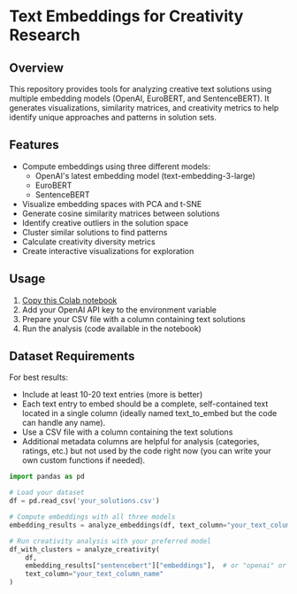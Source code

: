 # Text Embeddings for Creativity Research

## Overview

This repository provides tools for analyzing creative text solutions using multiple embedding models (OpenAI, EuroBERT, and SentenceBERT). It generates visualizations, similarity matrices, and creativity metrics to help identify unique approaches and patterns in solution sets.

## Features

- Compute embeddings using three different models:
  - OpenAI's latest embedding model (text-embedding-3-large)
  - EuroBERT
  - SentenceBERT
- Visualize embedding spaces with PCA and t-SNE
- Generate cosine similarity matrices between solutions
- Identify creative outliers in the solution space
- Cluster similar solutions to find patterns
- Calculate creativity diversity metrics
- Create interactive visualizations for exploration

## Usage

1. [Copy this Colab notebook](https://colab.research.google.com/drive/1ITHaNzvQi6xAgRGfmaOdAS1ky5n-VUwv?usp=sharing)
2. Add your OpenAI API key to the environment variable
3. Prepare your CSV file with a column containing text solutions
4. Run the analysis (code available in the notebook)

## Dataset Requirements

For best results:

- Include at least 10-20 text entries (more is better)
- Each text entry to embed should be a complete, self-contained text located in a single column (ideally named text_to_embed but the code can handle any name).
- Use a CSV file with a column containing the text solutions
- Additional metadata columns are helpful for analysis (categories, ratings, etc.) but not used by the code right now (you can write your own custom functions if needed).



```python
import pandas as pd

# Load your dataset
df = pd.read_csv('your_solutions.csv')

# Compute embeddings with all three models
embedding_results = analyze_embeddings(df, text_column="your_text_column_name")

# Run creativity analysis with your preferred model
df_with_clusters = analyze_creativity(
    df, 
    embedding_results["sentencebert"]["embeddings"],  # or "openai" or "eurobert"
    text_column="your_text_column_name"
)

